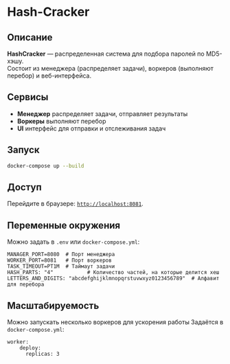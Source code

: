 # Hash-Cracker 

## Описание  
**HashCracker** — распределенная система для подбора паролей по MD5-хэшу.  
Состоит из менеджера (распределяет задачи), воркеров (выполняют перебор) и веб-интерфейса.  


## Сервисы  
- **Менеджер**  распределяет задачи, отправляет результаты  
- **Воркеры**  выполняют перебор  
- **UI**  интерфейс для отправки и отслеживания задач  

## Запуск  
```sh
docker-compose up --build
```

## Доступ
Перейдите в браузере: [`http://localhost:8081`](http://localhost:8081).  

## Переменные окружения
Можно задать в `.env` или `docker-compose.yml`:  
```env
MANAGER_PORT=8080  # Порт менеджера  
WORKER_PORT=8081   # Порт воркеров  
TASK_TIMEOUT=PT1M  # Таймаут задачи
HASH_PARTS: "4"           # Количество частей, на которые делится хеш
LETTERS_AND_DIGITS: "abcdefghijklmnopqrstuvwxyz0123456789"  # Алфавит для перебора
```

## Масштабируемость
Можно запускать несколько воркеров для ускорения работы
Задаётся в `docker-compose.yml`: 
```
worker:
    deploy:
      replicas: 3
```
